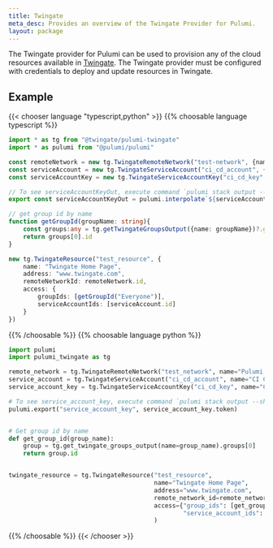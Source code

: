 ```yaml
---
title: Twingate
meta_desc: Provides an overview of the Twingate Provider for Pulumi.
layout: package
---
```


The Twingate provider for Pulumi can be used to provision any of the cloud resources available in [Twingate](https://www.twingate.com/).
The Twingate provider must be configured with credentials to deploy and update resources in Twingate.

## Example

{{< chooser language "typescript,python" >}}
{{% choosable language typescript %}}

```typescript
import * as tg from "@twingate/pulumi-twingate"
import * as pulumi from "@pulumi/pulumi"

const remoteNetwork = new tg.TwingateRemoteNetwork("test-network", {name: "Pulumi Test Network"})
const serviceAccount = new tg.TwingateServiceAccount("ci_cd_account", {name: "CI CD Service"})
const serviceAccountKey = new tg.TwingateServiceAccountKey("ci_cd_key", {name: "CI CD Key", serviceAccountId: serviceAccount.id})

// To see serviceAccountKeyOut, execute command `pulumi stack output --show-secrets`
export const serviceAccountKeyOut = pulumi.interpolate`${serviceAccountKey.token}`;

// get group id by name
function getGroupId(groupName: string){
    const groups:any = tg.getTwingateGroupsOutput({name: groupName})?.groups ?? []
    return groups[0].id
}

new tg.TwingateResource("test_resource", {
    name: "Twingate Home Page",
    address: "www.twingate.com",
    remoteNetworkId: remoteNetwork.id,
    access: {
        groupIds: [getGroupId("Everyone")],
        serviceAccountIds: [serviceAccount.id]
    }
})
```

{{% /choosable %}}
{{% choosable language python %}}

```python
import pulumi
import pulumi_twingate as tg

remote_network = tg.TwingateRemoteNetwork("test_network", name="Pulumi Test Network")
service_account = tg.TwingateServiceAccount("ci_cd_account", name="CI CD Service")
service_account_key = tg.TwingateServiceAccountKey("ci_cd_key", name="CI CD Key", service_account_id=service_account.id)

# To see service_account_key, execute command `pulumi stack output --show-secrets`
pulumi.export("service_account_key", service_account_key.token)


# Get group id by name
def get_group_id(group_name):
    group = tg.get_twingate_groups_output(name=group_name).groups[0]
    return group.id


twingate_resource = tg.TwingateResource("test_resource",
                                        name="Twingate Home Page",
                                        address="www.twingate.com",
                                        remote_network_id=remote_network.id,
                                        access={"group_ids": [get_group_id("Everyone")],
                                                "service_account_ids": [service_account.id]}
                                        )
```

{{% /choosable %}}
{{< /chooser >}}
